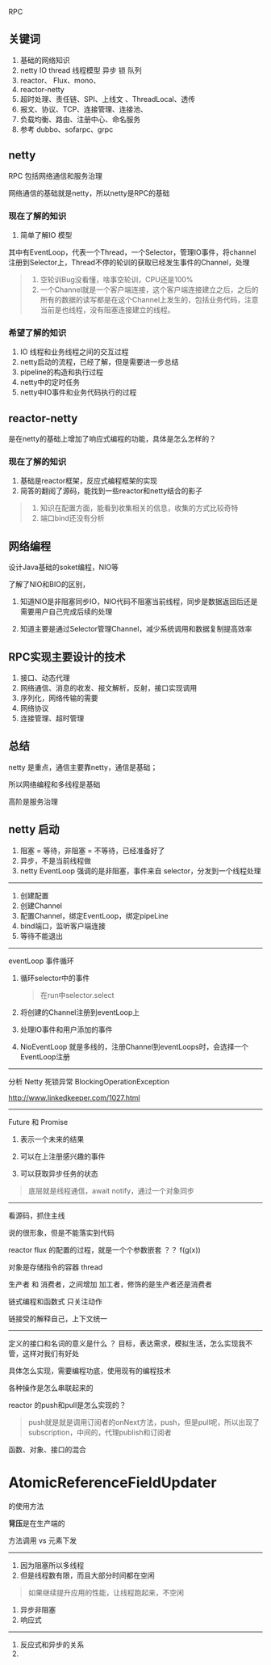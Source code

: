 RPC

## 关键词

1. 基础的网络知识
2. netty  IO thread 线程模型 异步 锁 队列 
3. reactor、 Flux、mono、
4. reactor-netty
5. 超时处理、责任链、SPI、上线文 、ThreadLocal、透传
6. 报文、协议、TCP、连接管理、连接池、
7. 负载均衡、路由、注册中心、命名服务
8. 参考 dubbo、sofarpc、grpc

## netty

RPC 包括网络通信和服务治理

网络通信的基础就是netty，所以netty是RPC的基础

### 现在了解的知识

1. 简单了解IO 模型

其中有EventLoop，代表一个Thread，一个Selector，管理IO事件，将channel注册到Selector上，Thread不停的轮训的获取已经发生事件的Channel，处理

> 1. 空轮训Bug没看懂，啥事空轮训，CPU还是100%
> 2. 一个Channel就是一个客户端连接，这个客户端连接建立之后，之后的所有的数据的读写都是在这个Channel上发生的，包括业务代码，注意当前是也线程，没有阻塞连接建立的线程。

### 希望了解的知识

1. IO 线程和业务线程之间的交互过程
2. netty启动的流程，已经了解，但是需要进一步总结
3. pipeline的构造和执行过程
4. netty中的定时任务
5. netty中IO事件和业务代码执行的过程

## reactor-netty

是在netty的基础上增加了响应式编程的功能，具体是怎么怎样的？

### 现在了解的知识

1. 基础是reactor框架，反应式编程框架的实现
2. 简答的翻阅了源码，能找到一些reactor和netty结合的影子

> 1. 知识在配置方面，能看到收集相关的信息，收集的方式比较奇特
> 2. 端口bind还没有分析

## 网络编程

设计Java基础的soket编程，NIO等

了解了NIO和BIO的区别，

1. 知道NIO是非阻塞同步IO，NIO代码不阻塞当前线程，同步是数据返回后还是需要用户自己完成后续的处理

2. 知道主要是通过Selector管理Channel，减少系统调用和数据复制提高效率

## RPC实现主要设计的技术

1. 接口、动态代理
2. 网络通信、消息的收发、报文解析，反射，接口实现调用
3. 序列化，网络传输的需要
4. 网络协议
5. 连接管理、超时管理

## 总结

netty 是重点，通信主要靠netty，通信是基础；

所以网络编程和多线程是基础

高阶是服务治理

## netty 启动

1. 阻塞 = 等待，非阻塞 = 不等待，已经准备好了
2. 异步，不是当前线程做
3. netty EventLoop 强调的是非阻塞，事件来自 selector，分发到一个线程处理

---

1. 创建配置
2. 创建Channel
3. 配置Channel，绑定EventLoop，绑定pipeLine
4. bind端口，监听客户端连接
5. 等待不能退出

---

eventLoop 事件循环

1. 循环selector中的事件 

   >  在run中selector.select

2. 将创建的Channel注册到eventLoop上

3. 处理IO事件和用户添加的事件

4. NioEventLoop 就是多线的，注册Channel到eventLoops时，会选择一个EventLoop注册

---

分析 Netty 死锁异常 BlockingOperationException

http://www.linkedkeeper.com/1027.html

---

Future 和 Promise 

1. 表示一个未来的结果

2. 可以在上注册感兴趣的事件

3. 可以获取异步任务的状态

> 底层就是线程通信，await notify，通过一个对象同步



---

看源码，抓住主线

说的很形象，但是不能落实到代码

reactor flux 的配置的过程，就是一个个参数嵌套 ？？ f(g(x))

对象是存储指令的容器  thread

生产者 和 消费者，之间增加 加工者，修饰的是生产者还是消费者

链式编程和函数式 只关注动作

链接受的解释自己，上下文统一

---

定义的接口和名词的意义是什么 ？ 目标，表达需求，模拟生活，怎么实现我不管，这样对我们有好处

具体怎么实现，需要编程功底，使用现有的编程技术

各种操作是怎么串联起来的

reactor 的push和pull是怎么实现的？

> push就是就是调用订阅者的onNext方法，push，但是pull呢，所以出现了subscription，中间的，代理publish和订阅者

函数、对象、接口的混合

# AtomicReferenceFieldUpdater 

的使用方法

**背压**是在生产端的

方法调用 vs 元素下发

-----



1. 因为阻塞所以多线程
2. 但是线程数有限，而且大部分时间都在空闲

> 如果继续提升应用的性能，让线程跑起来，不空闲

1. 异步非阻塞
2. 响应式

---

1. 反应式和异步的关系
2. 



































   



